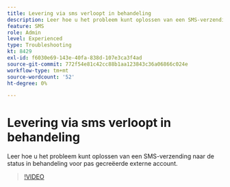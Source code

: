 ```yaml
---
title: Levering via sms verloopt in behandeling
description: Leer hoe u het probleem kunt oplossen van een SMS-verzending naar de  status in behandeling voor pas gecreëerde externe account.
feature: SMS
role: Admin
level: Experienced
type: Troubleshooting
kt: 8429
exl-id: f6030e69-143e-40fa-838d-107e3ca3f4ad
source-git-commit: 772f54e81c42cc88b1aa123843c36a06866c024e
workflow-type: tm+mt
source-wordcount: '52'
ht-degree: 0%

---
```


# Levering via sms verloopt in behandeling

Leer hoe u het probleem kunt oplossen van een SMS-verzending naar de  status in behandeling voor pas gecreëerde externe account.

>[!VIDEO](https://video.tv.adobe.com/v/335986?quality=12)
